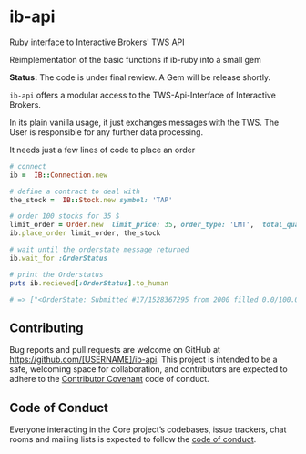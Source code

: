 # ib-api
Ruby interface to Interactive Brokers' TWS API 

Reimplementation of the basic functions if ib-ruby into a small gem

**Status:** The code is under final rewiew. A Gem will be release shortly.

`ib-api`   offers a modular access to the TWS-Api-Interface of Interactive Brokers.

In its plain vanilla usage, it just exchanges messages with the TWS. The User is responsible for any further data processing.

It needs just a few lines of code to place an order

```ruby
# connect 
ib =  IB::Connection.new 

# define a contract to deal with
the_stock =  IB::Stock.new symbol: 'TAP'

# order 100 stocks for 35 $ 
limit_order = Order.new  limit_price: 35, order_type: 'LMT',  total_quantity: 100, action: :buy
ib.place_order limit_order, the_stock

# wait until the orderstate message returned
ib.wait_for :OrderStatus

# print the Orderstatus
puts ib.recieved[:OrderStatus].to_human

# => ["<OrderState: Submitted #17/1528367295 from 2000 filled 0.0/100.0 at 0.0/0.0 why_held >"]

```





## Contributing

Bug reports and pull requests are welcome on GitHub at https://github.com/[USERNAME]/ib-api. This project is intended to be a safe, welcoming space for collaboration, and contributors are expected to adhere to the [Contributor Covenant](http://contributor-covenant.org) code of conduct.

## Code of Conduct

Everyone interacting in the Core project’s codebases, issue trackers, chat rooms and mailing lists is expected to follow the [code of conduct](https://github.com/[USERNAME]/ib-api/blob/master/CODE_OF_CONDUCT.md).
